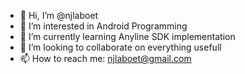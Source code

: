 - 👋 Hi, I’m @njlaboet
- 👀 I’m interested in Android Programming
- 🌱 I’m currently learning Anyline SDK implementation
- 💞️ I’m looking to collaborate on everything usefull
- 📫 How to reach me: njlaboet@gmail.com

<!---
njlaboet/njlaboet is a ✨ special ✨ repository because its `README.md` (this file) appears on your GitHub profile.
You can click the Preview link to take a look at your changes.
--->
